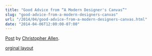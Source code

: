 ```yaml
---
title: "Good Advice from “A Modern Designer's Canvas”"
slug: "good-advice-from-a-modern-designers-canvas"
url: "/2014/04/good-advice-from-a-modern-designers-canvas.html"
date: "2014-04-06T12:00:00-07:00"
---
```

<div id="fb-root"></div> <script id="facebook-jssdk" src="//connect.facebook.net/en_US/all.js#xfbml=1"></script>
<div class="fb-post" data-href="https://www.facebook.com/ChristopherRayAllen/posts/10152335412845540" data-width="600"><div class="fb-xfbml-parse-ignore"><a href="https://www.facebook.com/ChristopherRayAllen/posts/10152335412845540">Post</a> by <a href="https://www.facebook.com/ChristopherRayAllen">Christopher Allen</a>.</div></div>
<p class="previous"><a href="/previous/2014/04/good-advice-from-a-modern-designers-canvas.html" rel="syndication">orginal layout</a></p>
